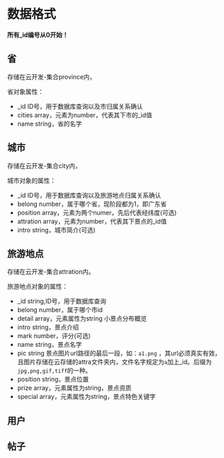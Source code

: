 # 数据格式

**所有_id编号从0开始！**

## 省

存储在云开发-集合province内，

省对象属性：

- _id ID号，用于数据库查询以及市归属关系确认
- cities array，元素为number，代表其下市的_id值
- name string，省的名字

## 城市

存储在云开发-集合city内，

城市对象的属性：

- _id ID号，用于数据库查询以及旅游地点归属关系确认
- belong number，属于哪个省，现阶段都为1，即广东省
- position array，元素为两个numer，先后代表经纬度(可选)
- attration array，元素为number，代表其下景点的_id值
- intro string，城市简介(可选)

## 旅游地点

存储在云开发-集合attration内。

旅游地点对象的属性：

- _id string,ID号，用于数据库查询
- belong number，属于哪个市id
- detail array，元素属性为string 小景点分布概览
- intro string，景点介绍
- mark number，评分(可选)
- name string，景点名字
- pic string 景点图片url路径的最后一段，如：`a1.png` ，其url必须真实有效，且图片存储在云存储的attra文件夹内，文件名字规定为`a`加上_id。后缀为`jpg,png,gif,tiff`的一种。
- position string，景点位置
- prize array，元素属性为string，景点资质
- special array，元素属性为string，景点特色关键字

## 用户

## 帖子